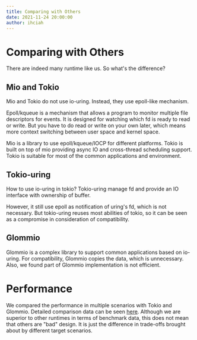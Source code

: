 ```yaml
---
title: Comparing with Others
date: 2021-11-24 20:00:00
author: ihciah
---
```


# Comparing with Others

There are indeed many runtime like us. So what\'s the difference?

## Mio and Tokio
Mio and Tokio do not use io-uring. Instead, they use epoll-like mechanism.

Epoll/kqueue is a mechanism that allows a program to monitor multiple file descriptors for events. It is designed for watching which fd is ready to read or write. But you have to do read or write on your own later, which means more context switching between user space and kernel space.

Mio is a library to use epoll/kqueue/IOCP for different platforms. Tokio is built on top of mio providing async IO and cross-thread scheduling support. Tokio is suitable for most of the common applications and environment.

## Tokio-uring
How to use io-uring in tokio? Tokio-uring manage fd and provide an IO interface with ownership of buffer.

However, it still use epoll as notification of uring\'s fd, which is not necessary. But tokio-uring reuses most abilities of tokio, so it can be seen as a compromise in consideration of compatibility.

## Glommio
Glommio is a complex library to support common applications based on io-uring. For compatibility, Glommio copies the data, which is unnecessary. Also, we found part of Glommio implementation is not efficient.

# Performance
We compared the performance in multiple scenarios with Tokio and Glommio. Detailed comparison data can be seen [here](/docs/en/benchmark.md). Although we are superior to other runtimes in terms of benchmark data, this does not mean that others are "bad" design. It is just the difference in trade-offs brought about by different target scenarios.
